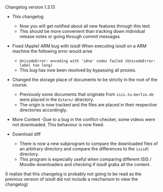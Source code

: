 Changelog version 1.3.13

- This changelog
  - Now you will get notified about all new features through this text.
  - This should be more convenient than tracking down individual release notes or going through commit messages

- Fixed (Apple) ARM bug with isisdl
When executing isisdl on a ARM machine the following error would arise
  - `UnicodeError: encoding with 'idna' codec failed (UnicodeError: label too long)`
  - This bug has now been resolved by bypassing all proxies.

- Changed the storage place of documents to be strictly in the root of the course.
  - Previously some documents that originate from `isis.tu-berlin.de` were placed in the `Extern/` directory.
  - The origin is now tracked and the files are placed in their respective directories accordingly.

- More Content
  -Due to a bug in the conflict-checker, some videos were not downloaded. This behaviour is now fixed.

- Download diff
  - There is now a new subprogram to compare the downloaded files of an arbitrary directory and compare the differences to the `isisdl` directory.
  - This program is especially useful when comparing different ISIS / Moodle-downloaders and checking if isisdl grabs all the content.

(I realize that this changelog is probably not going to be read as the previous version of isisdl did not include a mechanism to view the changelog)